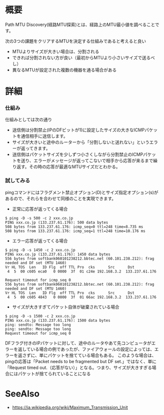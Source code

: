 # 概要
Path MTU Discovery(経路MTU探索)とは、経路上のMTU最小値を調べることです。

次の3つの課題をクリアするMTUを決定する仕組みであると考えると良い
- MTUよりサイズが大きい場合は、分割される
- できれば分割されない方が良い（最初からMTUより小さいサイズで送るべし）
- 異なるMTUが設定された複数の機器を通る場合がある

# 詳細

### 仕組み
仕組みとしては次の通り
- 送信側は分割禁止(IPのDFビットが1)に設定したサイズの大きなICMPパケットを通信相手に送信します。
- サイズが大きいと途中のルーターから「分割しないと送れない」というエラーが返ってきます。
- 送信側はパケットサイズを少しずつ小さくしながら分割禁止のICMPパケットを送り、エラーがメッセージが返ってこないで相手から応答が来るまで繰り返す。その時の応答が最適なMTUサイズだとわかる。

### 試してみる
pingコマンドにはフラグメント禁止オプション(D)とサイズ指定オプション(s)があるので、それらを合わせて同様のことを実現できます。

- 正常に応答が返ってくる場合
```
$ ping -D -s 500 -c 2 xxx.co.jp
PING xxx.co.jp (133.237.61.176): 500 data bytes
508 bytes from 133.237.61.176: icmp_seq=0 ttl=248 time=8.735 ms
508 bytes from 133.237.61.176: icmp_seq=1 ttl=248 time=10.176 ms
```
- エラー応答が返ってくる場合 
```
$ ping -D -s 1450 -c 2 xxx.co.jp
PING xxx.co.jp (133.237.61.176): 1450 data bytes
556 bytes from softbank060101238212.bbtec.net (60.101.238.212): frag needed and DF set (MTU 1460)
Vr HL TOS  Len   ID Flg  off TTL Pro  cks      Src      Dst
 4  5  00 c605 eca0   0 0000  3f  01 c24e 192.168.3.2  133.237.61.176 

Request timeout for icmp_seq 0
556 bytes from softbank060101238212.bbtec.net (60.101.238.212): frag needed and DF set (MTU 1460)
Vr HL TOS  Len   ID Flg  off TTL Pro  cks      Src      Dst
 4  5  00 c605 4843   0 0000  3f  01 66ac 192.168.3.2  133.237.61.176
```
- サイズが大きすぎてパケット自体が破棄されている場合
```
$ ping -D -s 1500 -c 2 xxx.co.jp
PING xxx.co.jp (133.237.61.176): 1500 data bytes
ping: sendto: Message too long
ping: sendto: Message too long
Request timeout for icmp_seq 0
```

DFフラグ付きのIPパケットに対して、途中のルータやあて先コンピュータがエラーを返している場合の例であったが、ファイアウォールの設定によっては、エラーを返さずに、単にパケットを捨てている場合もある。
このような場合は、pingの応答は「Packet needs to be fragmented but DF set.」ではなく、単に「Request timed out.（応答がない）」となる。つまり、サイズが大きすぎる場合にはパケットが捨てられていることになる

# SeeAlso
- https://ja.wikipedia.org/wiki/Maximum_Transmission_Unit
